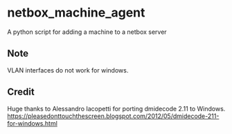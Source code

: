 # netbox_machine_agent
A python script for adding a machine to a netbox server

## Note
VLAN interfaces do not work for windows.

## Credit
Huge thanks to Alessandro Iacopetti for porting dmidecode 2.11 to Windows.
https://pleasedonttouchthescreen.blogspot.com/2012/05/dmidecode-211-for-windows.html
